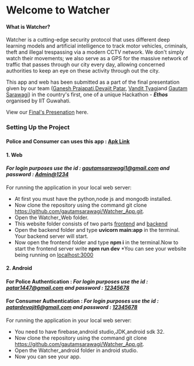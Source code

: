 # Welcome to Watcher

#### What is Watcher?
Watcher is a cutting-edge security protocol that uses different  deep learning models and artificial intelligence to track motor vehicles, criminals, theft and illegal trespassing via a modern CCTV network. We don't simply watch their movements; we also serve as a GPS for the massive network of traffic that passes through our city every day, allowing concerned authorities to keep an eye on these activity through out the city.

This app and web has been submitted as a part of the final presentation given by our team ([Ganesh Prajapati](https://github.com/olivemonk),[Devajit Patar](https://github.com/DevP-ai), [Vandit Tyagi](https://github.com/)and [Gautam Sarawagi](https://github.com/gautamsarawagi)) in the country's first, one of a  unique Hackathon - _**Ethos**_ organised by IIT Guwahati.

View our [Final's Presenation](https://www.canva.com/design/DAFVjz4LGfA/YdlMV9HC5rp3eWnXbwPpww/view?utm_content=DAFVjz4LGfA&utm_campaign=designshare&utm_medium=link&utm_source=publishpresent) here.

<h3> Setting Up the Project </h3>

#### Police and Consumer can uses this app : [Apk Link](https://drive.google.com/drive/folders/1EAJTpRgt-Ei3RTEetoVL_SdlaQiG4MFt?usp=sharing)


<h4>1. Web</h4>

#### <i>For login purposes use the id : gautamsarawagi1@gmail.com and password : <ins>Admin@1234</ins></i>

For running the application in your local web server:
* At first you must have the python,node js and mongodb installed.
* Now clone the repository using the command git clone https://github.com/gautamsarawagi/Watcher_App.git.
* Open the Watcher_Web folder.
* This website folder consists of two parts [frontend](https://github.com/gautamsarawagi/Watcher_App/tree/main/frontend) and [backend](https://github.com/gautamsarawagi/Watcher_App/tree/main/backend)
* Open the backend folder and type <b>uvicorn main:app</b> in the terminal. Your backend server will start.
* Now open the frontend folder and type <b> npm i</b> in the terminal.Now to start the frontend server write <b>npm run dev</b>
*You can see your website being running on [localhost:3000](http://localhost:3000)

<h4>2. Android</h4>

#### For Police  Authentication :  <i>For login purposes use the id : patar1447@gmail.com and password : <ins>12345678</ins></i>
#### For Consumer  Authentication : <i>For login purposes use the id : patardevajit6@gmail.com and password : <ins>12345678</ins></i>

For running the application in your local web server:
* You need to have firebase,android studio,JDK,android sdk 32.
* Now clone the repository using the command git clone https://github.com/gautamsarawagi/Watcher_App.git.
* Open the Watcher_android folder in android studio.
* Now you can see your app.

